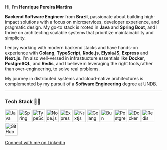 Hi, I’m **Henrique Pereira Martins**

**Backend Software Engineer** from **Brazil**, passionate about building high-impact solutions with a focus on microservices, developer experience, and pragmatic design. My go-to stack is rooted in **Java** and **Spring Boot**, and I thrive on architecting scalable systems that prioritize maintainability and simplicity.

I enjoy working with modern backend stacks and have hands-on experience with **Golang**, **TypeScript**, **Node.js**, **ElysiaJS**, **Express** and **Next.js**. I’m also well-versed in infrastructure essentials like **Docker**, **PostgreSQL**, and **Redis**, and I believe in leveraging the right tools,rather than over-engineering, to solve real problems.

My journey in distributed systems and cloud-native architectures is complemented by my pursuit of a **Software Engineering** degree at UNDB.

---

### Tech Stack 👨‍💻

<div style={{ display: "flex", flexWrap: "wrap", gap: "10px", alignItems: "center" }}>
  <img src="https://raw.githubusercontent.com/marwin1991/profile-technology-icons/main/icons/java.png" alt="Java" width="40" height="40" />
  <img src="https://raw.githubusercontent.com/marwin1991/profile-technology-icons/main/icons/spring.png" alt="Spring" width="40" height="40" />
  <img src="https://raw.githubusercontent.com/marwin1991/profile-technology-icons/main/icons/typescript.png" alt="TypeScript" width="40" height="40" />
  <img src="https://raw.githubusercontent.com/marwin1991/profile-technology-icons/refs/heads/main/icons/node_js.png" alt="Node.js" width="40" height="40" />
  <img src="https://raw.githubusercontent.com/marwin1991/profile-technology-icons/main/icons/express.png" alt="Express" width="40" height="40" />
  <img src="https://raw.githubusercontent.com/marwin1991/profile-technology-icons/refs/heads/main/icons/next_js.png" alt="Nextjs" width="40" height="40" />
  <img src="https://raw.githubusercontent.com/marwin1991/profile-technology-icons/main/icons/go.png" alt="Golang" width="40" height="40" />
  <img src="https://raw.githubusercontent.com/marwin1991/profile-technology-icons/refs/heads/main/icons/bun_js.png" alt="Bun" width="40" height="40" />
  <img src="https://raw.githubusercontent.com/marwin1991/profile-technology-icons/main/icons/postgresql.png" alt="PostgreSQL" width="40" height="40" />
  <img src="https://raw.githubusercontent.com/marwin1991/profile-technology-icons/main/icons/docker.png" alt="Docker" width="40" height="40" />
  <img src="https://raw.githubusercontent.com/marwin1991/profile-technology-icons/main/icons/redis.png" alt="Redis" width="40" height="40" />
  <img src="https://raw.githubusercontent.com/marwin1991/profile-technology-icons/main/icons/github.png" alt="GitHub" width="40" height="40" />
</div>

[Connect with me on LinkedIn](https://linkedin.com/in/henriquepereiramartins/)
